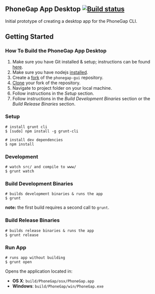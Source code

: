 ## PhoneGap App Desktop [![Build status](https://badge.buildbox.io/d5b26a9e3bc79e808d8cdb483ee14d45d371c9f41bd8371c3b.svg?branch=master)](https://buildbox.io/phonegap/phonegap-desktop)

Initial prototype of creating a desktop app for the PhoneGap CLI.

## Getting Started

### How To Build the PhoneGap App Desktop

1. Make sure you have Git installed & setup; instructions can be found [here](https://help.github.com/articles/set-up-git/).
2. Make sure you have nodejs [installed](http://nodejs.org/).
3. Create a [fork](https://help.github.com/articles/fork-a-repo/) of the `phonegap-gui` repository.
4. [Clone](https://help.github.com/articles/fork-a-repo/#step-2-create-a-local-clone-of-your-fork) your fork of the repository.
5. Navigate to project folder on your local machine.
6. Follow instructions in the _Setup_ section.
7. Follow instructions in the _Build Development Binaries_ section or the _Build Release Binaries_ section.

### Setup

    # install grunt cli
    $ [sudo] npm install -g grunt-cli

    # install dev dependencies
    $ npm install

### Development

    # watch src/ and compile to www/
    $ grunt watch

### Build Development Binaries

    # builds development binaries & runs the app
    $ grunt

__note:__ the first build requires a second call to `grunt`.

### Build Release Binaries

    # builds release binaries & runs the app
    $ grunt release

### Run App

    # runs app without building
    $ grunt open

Opens the application located in:

  - __OS X__: `build/PhoneGap/osx/PhoneGap.app`
  - __Windows__: `build/PhoneGap/win/PhoneGap.exe`
